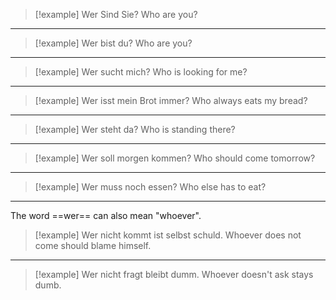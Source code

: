 
> [!example] Wer Sind Sie?
> Who are you?
---
> [!example] Wer bist du?
> Who are you?
---
> [!example] Wer sucht mich?
> Who is looking for me?
---
> [!example] Wer isst mein Brot immer?
> Who always eats my bread?
---
> [!example] Wer steht da?
> Who is standing there?
---
> [!example] Wer soll morgen kommen?
> Who should come tomorrow?
---
> [!example] Wer muss noch essen?
> Who else has to eat?

---

The word ==wer== can also mean "whoever".

> [!example] Wer nicht kommt ist selbst schuld.
> Whoever does not come should blame himself.
---
> [!example] Wer nicht fragt bleibt dumm. 
> Whoever doesn't ask stays dumb.

